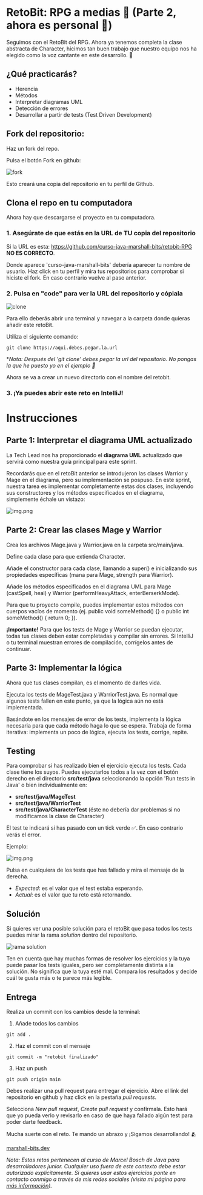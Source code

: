 # RetoBit: RPG a medias 🧝 (Parte 2, ahora es personal 🤭)

Seguimos con el RetoBit del RPG. Ahora ya tenemos completa la clase abstracta de Character, hicimos tan buen trabajo que nuestro equipo nos ha elegido como la voz cantante en este desarrollo. 👑

## ¿Qué practicarás?

- Herencia
- Métodos
- Interpretar diagramas UML
- Detección de errores
- Desarrollar a partir de tests (Test Driven Development)

## Fork del repositorio:

Haz un fork del repo.

Pulsa el botón Fork en github:

![fork](public/img1.png)

Esto creará una copia del repositorio en tu perfil de Github. 

## Clona el repo en tu computadora

Ahora hay que descargarse el proyecto en tu computadora.

### 1. Asegúrate de que estás en la URL de TU copia del repositorio
   

Si la URL es esta: https://github.com/curso-java-marshall-bits/retobit-RPG **NO ES CORRECTO**.
    

Donde aparece 'curso-java-marshall-bits' debería aparecer tu nombre de usuario. Haz click en tu perfil y mira tus repositorios para comprobar si hiciste el fork. En caso contrario vuelve al paso anterior. 


### 2. Pulsa en "code" para ver la URL del repositorio y cópiala

![clone](public/img2.png)

Para ello deberás abrir una terminal y navegar a la carpeta donde quieras añadir este retoBit.

Utiliza el siguiente comando:

```commandline
git clone https://aqui.debes.pegar.la.url
```

**Nota: Después del 'git clone' debes pegar la url del repositorio. No pongas la que he puesto yo en el ejemplo 🤣*

Ahora se va a crear un nuevo directorio con el nombre del retobit.

### 3. ¡Ya puedes abrir este reto en IntelliJ!

# Instrucciones

## Parte 1: Interpretar el diagrama UML actualizado

La Tech Lead nos ha proporcionado el **diagrama UML** actualizado que servirá como nuestra guía principal para este sprint.

Recordarás que en el retoBit anterior se introdujeron las clases Warrior y Mage en el diagrama, pero su implementación se pospuso. En este sprint, nuestra tarea es implementar completamente estas dos clases, incluyendo sus constructores y los métodos especificados en el diagrama, simplemente échale un vistazo:

 ![img.png](public/diagrama.png)

## Parte 2: Crear las clases Mage y Warrior

Crea los archivos Mage.java y Warrior.java en la carpeta src/main/java.

Define cada clase para que extienda Character.

Añade el constructor para cada clase, llamando a super() e inicializando sus propiedades específicas (mana para Mage, strength para Warrior).

Añade los métodos especificados en el diagrama UML para Mage (castSpell, heal) y Warrior (performHeavyAttack, enterBerserkMode).

Para que tu proyecto compile, puedes implementar estos métodos con cuerpos vacíos de momento (ej. public void someMethod() {} o public int someMethod() { return 0; }).

**¡Importante!** Para que los tests de Mage y Warrior se puedan ejecutar, todas tus clases deben estar completadas y compilar sin errores. Si IntelliJ o tu terminal muestran errores de compilación, corrígelos antes de continuar.

## Parte 3: Implementar la lógica

Ahora que tus clases compilan, es el momento de darles vida.

Ejecuta los tests de MageTest.java y WarriorTest.java. Es normal que algunos tests fallen en este punto, ya que la lógica aún no está implementada.

Basándote en los mensajes de error de los tests, implementa la lógica necesaria para que cada método haga lo que se espera. Trabaja de forma iterativa: implementa un poco de lógica, ejecuta los tests, corrige, repite.

## Testing

Para comprobar si has realizado bien el ejercicio ejecuta los tests. Cada clase tiene los suyos. Puedes ejecutarlos todos a la vez con el botón derecho en el directorio **src/test/java** seleccionando la opción 'Run tests in Java' o bien individualmente en: 
- **src/test/java/MageTest**
- **src/test/java/WarriorTest**
- **src/test/java/CharacterTest** (éste no debería dar problemas si no modificamos la clase de Character)

El test te indicará si has pasado con un tick verde ✅. En caso contrario verás el error.

Ejemplo:

![img.png](public/img3.png)

Pulsa en cualquiera de los tests que has fallado y mira el mensaje de la derecha.

- *Expected*: es el valor que el test estaba esperando.
- *Actual*: es el valor que tu reto está retornando. 

## Solución

Si quieres ver una posible solución para el retoBit que pasa todos los tests puedes mirar la rama *solution* dentro del repositorio.

![rama solution](public/img4.png)

Ten en cuenta que hay muchas formas de resolver los ejercicios y la tuya puede pasar los tests iguales, pero ser completamente distinta a la solución. No significa que la tuya esté mal. Compara los resultados y decide cuál te gusta más o te parece más legible.

## Entrega

Realiza un commit con los cambios desde la terminal:

1. Añade todos los cambios
````commandline
git add .
````

2. Haz el commit con el mensaje
````commandline
git commit -m "retobit finalizado"
````

3. Haz un push
````commandline
git push origin main
````

Debes realizar una pull request para entregar el ejercicio. Abre el link del repositorio en github y haz click en la pestaña *pull requests*.

Selecciona *New pull request*, *Create pull request* y confírmala. Esto hará que yo pueda verlo y revisarlo en caso de que haya fallado algún test para poder darte feedback.

Mucha suerte con el reto. Te mando un abrazo y ¡Sigamos desarrollando! 🫂

[marshall-bits.dev](http://marshall-bits.dev)

*Nota: Estos retos pertenecen al curso de Marcel Bosch de Java para desarrolladores junior. Cualquier uso fuera de este contexto debe estar autorizado explícitamente. Si quieres usar estos ejercicios ponte en contacto conmigo a través de mis redes sociales (visita mi página para [más información](http://marshall-bits.dev)).* 